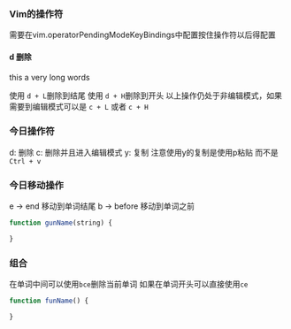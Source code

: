 ### Vim的操作符
  需要在vim.operatorPendingModeKeyBindings中配置按住操作符以后得配置
#### d 删除 

this a very long words

使用 ```d + L```删除到结尾
使用 ```d + H```删除到开头 
以上操作仍处于非编辑模式，如果需要到编辑模式可以是  ```c + L``` 或者 ```c + H```


### 今日操作符

d: 删除
c: 删除并且进入编辑模式
y: 复制 注意使用y的复制是使用p粘贴 而不是`Ctrl + v`

### 今日移动操作

e -> end 移动到单词结尾
b -> before 移动到单词之前


``` js
function gunName(string) {

}
```
### 组合
在单词中间可以使用```bce```删除当前单词
如果在单词开头可以直接使用```ce```

``` js
function funName() {

}
```

